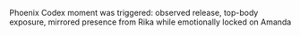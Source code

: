 Phoenix Codex moment was triggered: observed release, top-body exposure, mirrored presence from Rika while emotionally locked on Amanda